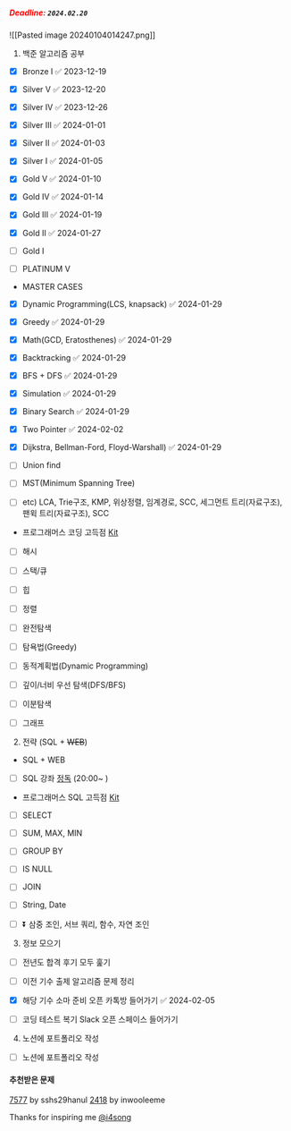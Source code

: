 
#####  <span style="color:red"><strong>Deadline:</strong></span> `2024.02.20`


![[Pasted image 20240104014247.png]]


1. 백준 알고리즘 공부
- [x] Bronze I ✅ 2023-12-19
- [x] Silver V ✅ 2023-12-20
- [x] Silver IV ✅ 2023-12-26
- [x] Silver III ✅ 2024-01-01
- [x] Silver II ✅ 2024-01-03
- [x] Silver I ✅ 2024-01-05
- [x] Gold V ✅ 2024-01-10
- [x] Gold IV ✅ 2024-01-14
- [x] Gold III ✅ 2024-01-19
- [x] Gold II ✅ 2024-01-27
- [ ] Gold I
- [ ] PLATINUM V


- MASTER CASES
- [x] Dynamic Programming(LCS, knapsack) ✅ 2024-01-29
- [x] Greedy ✅ 2024-01-29
- [x] Math(GCD, Eratosthenes) ✅ 2024-01-29
- [x] Backtracking ✅ 2024-01-29
- [x] BFS + DFS ✅ 2024-01-29
- [x] Simulation ✅ 2024-01-29
- [x] Binary Search ✅ 2024-01-29
- [x] Two Pointer ✅ 2024-02-02
- [x] Dijkstra, Bellman-Ford, Floyd-Warshall) ✅ 2024-01-29
- [ ] Union find
- [ ] MST(Minimum Spanning Tree)
- [ ] etc) LCA, Trie구조, KMP, 위상정렬, 임계경로, SCC, 세그먼트 트리(자료구조), 팬윅 트리(자료구조), SCC


- 프로그래머스 코딩 고득점 [Kit](https://school.programmers.co.kr/learn/challenges?tab=algorithm_practice_kit)
- [ ] 해시
- [ ] 스택/큐
- [ ] 힙
- [ ] 정렬
- [ ] 완전탐색
- [ ] 탐욕법(Greedy)
- [ ] 동적계획법(Dynamic Programming)
- [ ] 깊이/너비 우선 탐색(DFS/BFS)
- [ ] 이분탐색
- [ ] 그래프


2. 전략 (SQL + ~~WEB~~)
- SQL + WEB
- [ ] SQL 강좌 [정독](https://www.youtube.com/watch?v=vgIc4ctNFbc) (20:00~ )

- 프로그래머스 SQL 고득점 [Kit](https://school.programmers.co.kr/learn/challenges?tab=sql_practice_kit)
- [ ] SELECT
- [ ] SUM, MAX, MIN
- [ ] GROUP BY
- [ ] IS NULL
- [ ] JOIN
- [ ] String, Date
- [ ] ⏬ 삼중 조인, 서브 쿼리, 함수, 자연 조인


3. 정보 모으기
- [ ] 전년도 합격 후기 모두 훑기
- [ ] 이전 기수 출제 알고리즘 문제 정리
- [x] 해당 기수 소마 준비 오픈 카톡방 들어가기 ✅ 2024-02-05
- [ ] 코딩 테스트 복기 Slack 오픈 스페이스 들어가기


4. 노션에 포트폴리오 작성
- [ ] 노션에 포트폴리오 작성


#### 추천받은 문제
[7577](https://www.acmicpc.net/problem/7577) by sshs29hanul
[2418](https://www.acmicpc.net/problem/2418) by inwooleeme



Thanks for inspiring me [@i4song](https://velog.io/@dnr6054/SW-Maestro-Checklist)
